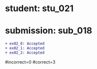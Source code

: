 # student: stu_021
# submission: sub_018

```diff
+ ex02_0: Accepted
+ ex02_1: Accepted
+ ex02_2: Accepted
```
#incorrect=0
#correct=3
